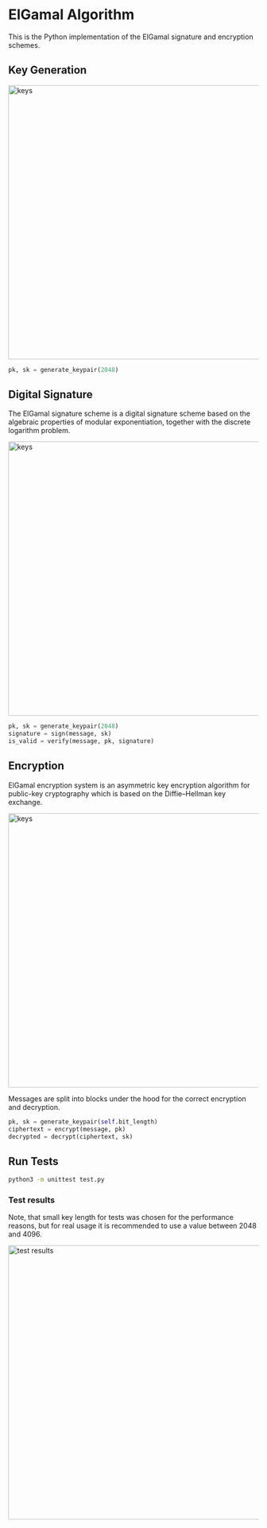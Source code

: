 # ElGamal Algorithm

This is the Python implementation of the ElGamal signature and encryption schemes.

## Key Generation

<img width="551" alt="keys" src="https://github.com/mllwchrry/elgamal/assets/72436706/74e0dd68-d6a4-4984-9210-879f3aeeb879">

```python
pk, sk = generate_keypair(2048)
```

## Digital Signature

The ElGamal signature scheme is a digital signature scheme 
based on the algebraic properties of modular exponentiation, 
together with the discrete logarithm problem.

<img width="551" alt="keys" src="https://github.com/mllwchrry/elgamal/assets/72436706/de3c2152-8338-4d88-9bc9-c59a0abe82f4">


```python
pk, sk = generate_keypair(2048)
signature = sign(message, sk)
is_valid = verify(message, pk, signature)
```

## Encryption

ElGamal encryption system is an asymmetric key encryption algorithm for 
public-key cryptography which is based on the Diffie–Hellman key exchange.

<img width="551" alt="keys" src="https://github.com/mllwchrry/elgamal/assets/72436706/c558a56d-3d59-46d2-a6f4-eb384a682588">


Messages are split into blocks under the hood for the correct encryption and decryption.

```python
pk, sk = generate_keypair(self.bit_length)
ciphertext = encrypt(message, pk)
decrypted = decrypt(ciphertext, sk)
```


## Run Tests

```sh
python3 -m unittest test.py   
```

### Test results

Note, that small key length for tests was chosen for the performance reasons,
but for real usage it is recommended to use a value between 2048 and 4096.


<img width="551" alt="test results" src="https://github.com/mllwchrry/elgamal/assets/72436706/3266fbc3-d37c-4171-aac2-69caba2f9111">
